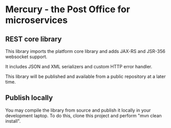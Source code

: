 # Mercury - the Post Office for microservices

## REST core library

This library imports the platform core library and adds JAX-RS and JSR-356 websocket support.

It includes JSON and XML serializers and custom HTTP error handler.

This library will be published and available from a public repository at a later time.

## Publish locally

You may compile the library from source and publish it locally in your development laptop.
To do this, clone this project and perform "mvn clean install".

